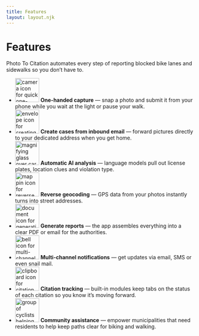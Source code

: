 ```yaml
---
title: Features
layout: layout.njk
---
```


# Features

Photo To Citation automates every step of reporting blocked bike lanes and sidewalks so you don’t have to.

<ul class="features">
  <li><img class="feature-icon" src="{{ '/images/features/1.png' | url }}" alt="camera icon for quick one-handed capture" width="64" height="64" data-image-gen='{"model":"gpt-image-1","size":"1024x1024"}' data-image-tag="feature-1" data-image-version="1" /> <strong>One-handed capture</strong> — snap a photo and submit it from your phone while you wait at the light or pause your walk.</li>
  <li><img class="feature-icon" src="{{ '/images/features/2.png' | url }}" alt="envelope icon for creating cases from email" width="64" height="64" data-image-gen='{"model":"gpt-image-1","size":"1024x1024"}' data-image-tag="feature-2" data-image-version="1" /> <strong>Create cases from inbound email</strong> — forward pictures directly to your dedicated address when you get home.</li>
  <li><img class="feature-icon" src="{{ '/images/features/3.png' | url }}" alt="magnifying glass over car for automatic AI analysis" width="64" height="64" data-image-gen='{"model":"gpt-image-1","size":"1024x1024"}' data-image-tag="feature-3" data-image-version="1" /> <strong>Automatic AI analysis</strong> — language models pull out license plates, location clues and violation type.</li>
  <li><img class="feature-icon" src="{{ '/images/features/4.png' | url }}" alt="map pin icon for reverse geocoding" width="64" height="64" data-image-gen='{"model":"gpt-image-1","size":"1024x1024"}' data-image-tag="feature-4" data-image-version="1" /> <strong>Reverse geocoding</strong> — GPS data from your photos instantly turns into street addresses.</li>
  <li><img class="feature-icon" src="{{ '/images/features/5.png' | url }}" alt="document icon for generating reports" width="64" height="64" data-image-gen='{"model":"gpt-image-1","size":"1024x1024"}' data-image-tag="feature-5" data-image-version="1" /> <strong>Generate reports</strong> — the app assembles everything into a clear PDF or email for the authorities.</li>
  <li><img class="feature-icon" src="{{ '/images/features/6.png' | url }}" alt="bell icon for multi-channel notifications" width="64" height="64" data-image-gen='{"model":"gpt-image-1","size":"1024x1024"}' data-image-tag="feature-6" data-image-version="1" /> <strong>Multi-channel notifications</strong> — get updates via email, SMS or even snail mail.</li>
  <li><img class="feature-icon" src="{{ '/images/features/7.png' | url }}" alt="clipboard icon for citation tracking" width="64" height="64" data-image-gen='{"model":"gpt-image-1","size":"1024x1024"}' data-image-tag="feature-7" data-image-version="1" /> <strong>Citation tracking</strong> — built-in modules keep tabs on the status of each citation so you know it’s moving forward.</li>
  <li><img class="feature-icon" src="{{ '/images/features/8.png' | url }}" alt="group of cyclists helping each other" width="64" height="64" data-image-gen='{"model":"gpt-image-1","size":"1024x1024"}' data-image-tag="feature-8" data-image-version="1" /> <strong>Community assistance</strong> — empower municipalities that need residents to help keep paths clear for biking and walking.</li>
</ul>

